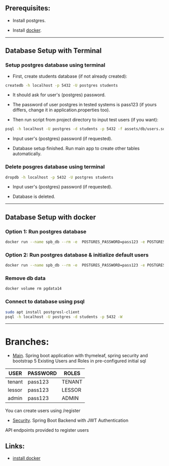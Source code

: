 ## Prerequisites:

* Install postgres.

* Install [docker](https://tinyurl.com/2m3bhahn).<br />

--------------------------------
## Database Setup with Terminal
### Setup postgres database using terminal

* First, create students database (if not already created): 

```bash
createdb -h localhost -p 5432 -U postgres students
```

* It should ask for user's (postgres) password.
* The password of user postgres in tested systems is pass123 (if yours differs, change it in application.properties too).

* Then run script from project directory to input test users (if you want):

```bash
psql -h localhost -U postgres -d students -p 5432 -f assets/db/users.sql -W
```

* Input user's (postgres) password (if requested).

* Database setup finished. Run main app to create other tables automatically.

### Delete posgres database using terminal

```bash
dropdb -h localhost -p 5432 -U postgres students
```
* Input user's (postgres) password (if requested).

* Database is deleted.<br />

--------------------------------------
## Database Setup with docker
### Option 1: Run postgres database

```bash
docker run --name spb_db --rm -e  POSTGRES_PASSWORD=pass123 -e POSTGRES_DB=students --net=host -v pgdata14:/var/lib/postgresql/data  -d postgres:14
```
### Option 2: Run postgres database & initialize default users

```bash
docker run --name spb_db --rm -e  POSTGRES_PASSWORD=pass123 -e POSTGRES_DB=students --net=host -v "$(pwd)"/assets/db:/docker-entrypoint-initdb.d -v pgdata14:/var/lib/postgresql/data -d postgres:14
```

### Remove db data
```bash
docker volume rm pgdata14
```

### Connect to database using psql

```bash
sudo apt install postgresl-client
psql -h localhost -U postgres -d students -p 5432 -W
```
----------------------------------------
# Branches:
* [Main](https://gitlab.com/atsadimas/springbootdemo). Spring boot application with thymeleaf, spring security and bootstrap 5
Existing Users and Roles in pre-configured initial sql

| USER    | PASSWORD | ROLES       |
|-------  |----------|-------------|
| tenant  | pass123  | TENANT      |
| lessor  | pass123  | LESSOR      |
| admin   | pass123  | ADMIN       |
 
You can create users using /register
* [Security](https://gitlab.com/atsadimas/springbootdemo/-/tree/security). Spring Boot Backend with JWT Authentication

API endpoints provided to register users

## Links:
* [install docker](https://tinyurl.com/2m3bhahn)
